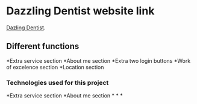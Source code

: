 # Dazzling Dentist website link

 [Dazling Dentist](https://assignment-10-d24c7.web.app/).

## Different functions

*Extra service section
*About me section
*Extra two login buttons
*Work of excelence section
*Location section

### Technologies used for this project

*Extra service section
*About me section
*
*
*
